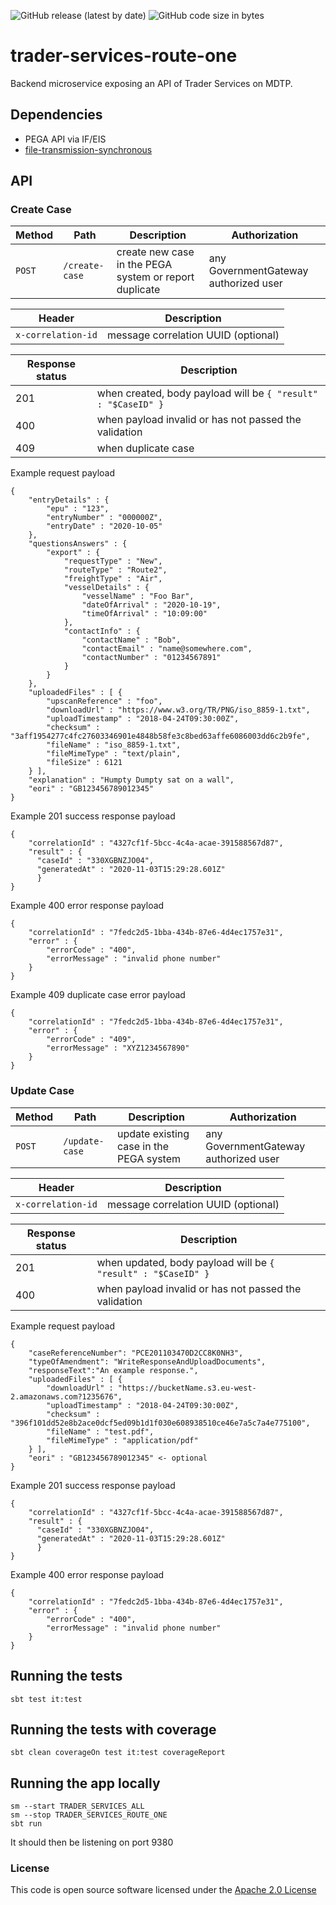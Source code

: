 ![GitHub release (latest by date)](https://img.shields.io/github/v/release/hmrc/trader-services-route-one) ![GitHub code size in bytes](https://img.shields.io/github/languages/code-size/hmrc/trader-services-route-one)

# trader-services-route-one

Backend microservice exposing an API of Trader Services on MDTP.

## Dependencies

- PEGA API via IF/EIS
- [file-transmission-synchronous](https://github.com/hmrc/file-transmission-synchronous)

## API

### Create Case

Method | Path | Description | Authorization
---|---|---|---
`POST` | `/create-case` | create new case in the PEGA system or report duplicate | any GovernmentGateway authorized user

Header | Description
---|---
`x-correlation-id` | message correlation UUID (optional)

Response status | Description
---|---
201| when created, body payload will be `{ "result" : "$CaseID" }`
400| when payload invalid or has not passed the validation
409| when duplicate case

Example request payload 

    {
        "entryDetails" : {
            "epu" : "123",
            "entryNumber" : "000000Z",
            "entryDate" : "2020-10-05"
        },
        "questionsAnswers" : {
            "export" : {
                "requestType" : "New",
                "routeType" : "Route2",
                "freightType" : "Air",
                "vesselDetails" : {
                    "vesselName" : "Foo Bar",
                    "dateOfArrival" : "2020-10-19",
                    "timeOfArrival" : "10:09:00"
                },
                "contactInfo" : {
                    "contactName" : "Bob",
                    "contactEmail" : "name@somewhere.com",
                    "contactNumber" : "01234567891"
                }
            }
        },
        "uploadedFiles" : [ {
            "upscanReference" : "foo",
            "downloadUrl" : "https://www.w3.org/TR/PNG/iso_8859-1.txt",
            "uploadTimestamp" : "2018-04-24T09:30:00Z",
            "checksum" : "3aff1954277c4fc27603346901e4848b58fe3c8bed63affe6086003dd6c2b9fe",
            "fileName" : "iso_8859-1.txt",
            "fileMimeType" : "text/plain",
            "fileSize" : 6121
        } ],
        "explanation" : "Humpty Dumpty sat on a wall",
        "eori" : "GB123456789012345"
    }

Example 201 success response payload

    {
        "correlationId" : "4327cf1f-5bcc-4c4a-acae-391588567d87",
        "result" : {
          "caseId" : "330XGBNZJO04",
          "generatedAt" : "2020-11-03T15:29:28.601Z"
          }
    }

Example 400 error response payload

    {
        "correlationId" : "7fedc2d5-1bba-434b-87e6-4d4ec1757e31",
        "error" : {
            "errorCode" : "400",
            "errorMessage" : "invalid phone number"
        }
    } 

Example 409 duplicate case error payload

    {
        "correlationId" : "7fedc2d5-1bba-434b-87e6-4d4ec1757e31",
        "error" : {
            "errorCode" : "409",
            "errorMessage" : "XYZ1234567890"
        }
    }

### Update Case

Method | Path | Description | Authorization
---|---|---|---
`POST` | `/update-case` | update existing case in the PEGA system | any GovernmentGateway authorized user

Header | Description
---|---
`x-correlation-id` | message correlation UUID (optional)

Response status | Description
---|---
201| when updated, body payload will be `{ "result" : "$CaseID" }`
400| when payload invalid or has not passed the validation

Example request payload 

    {
        "caseReferenceNumber": "PCE201103470D2CC8K0NH3",
        "typeOfAmendment": "WriteResponseAndUploadDocuments",
        "responseText":"An example response.",
        "uploadedFiles" : [ {
            "downloadUrl" : "https://bucketName.s3.eu-west-2.amazonaws.com?1235676",
            "uploadTimestamp" : "2018-04-24T09:30:00Z",
            "checksum" : "396f101dd52e8b2ace0dcf5ed09b1d1f030e608938510ce46e7a5c7a4e775100",
            "fileName" : "test.pdf",
            "fileMimeType" : "application/pdf"
        } ],
        "eori" : "GB123456789012345" <- optional
    }

Example 201 success response payload

    {
        "correlationId" : "4327cf1f-5bcc-4c4a-acae-391588567d87",
        "result" : {
          "caseId" : "330XGBNZJO04",
          "generatedAt" : "2020-11-03T15:29:28.601Z"
          }
    }

Example 400 error response payload

    {
        "correlationId" : "7fedc2d5-1bba-434b-87e6-4d4ec1757e31",
        "error" : {
            "errorCode" : "400",
            "errorMessage" : "invalid phone number"
        }
    }    


## Running the tests

    sbt test it:test

## Running the tests with coverage

    sbt clean coverageOn test it:test coverageReport

## Running the app locally

    sm --start TRADER_SERVICES_ALL
    sm --stop TRADER_SERVICES_ROUTE_ONE
    sbt run

It should then be listening on port 9380

### License

This code is open source software licensed under the [Apache 2.0 License]("http://www.apache.org/licenses/LICENSE-2.0.html")
